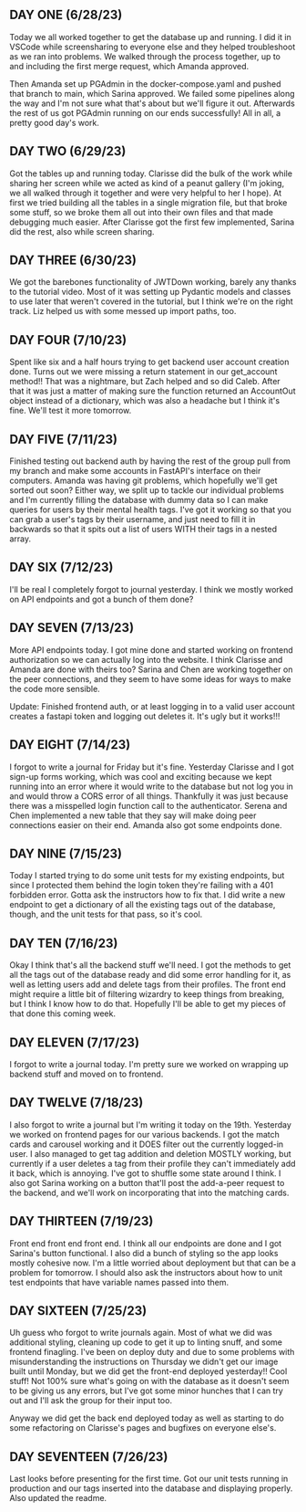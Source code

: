 ## DAY ONE (6/28/23)
Today we all worked together to get the database up and running. I did it in VSCode while screensharing to everyone else and they helped troubleshoot as we ran into problems. We walked through the process together, up to and including the first merge request, which Amanda approved.

Then Amanda set up PGAdmin in the docker-compose.yaml and pushed that branch to main, which Sarina approved. We failed some pipelines along the way and I'm not sure what that's about but we'll figure it out. Afterwards the rest of us got PGAdmin running on our ends successfully! All in all, a pretty good day's work.

## DAY TWO (6/29/23)
Got the tables up and running today. Clarisse did the bulk of the work while sharing her screen while we acted as kind of a peanut gallery (I'm joking, we all walked through it together and were very helpful to her I hope). At first we tried building all the tables in a single migration file, but that broke some stuff, so we broke them all out into their own files and that made debugging much easier. After Clarisse got the first few implemented, Sarina did the rest, also while screen sharing.

## DAY THREE (6/30/23)
We got the barebones functionality of JWTDown working, barely any thanks to the tutorial video. Most of it was setting up Pydantic models and classes to use later that weren't covered in the tutorial, but I think we're on the right track. Liz helped us with some messed up import paths, too.

## DAY FOUR (7/10/23)
Spent like six and a half hours trying to get backend user account creation done. Turns out we were missing a return statement in our get_account method!! That was a nightmare, but Zach helped and so did Caleb. After that it was just a matter of making sure the function returned an AccountOut object instead of a dictionary, which was also a headache but I think it's fine. We'll test it more tomorrow.

## DAY FIVE (7/11/23)
Finished testing out backend auth by having the rest of the group pull from my branch and make some accounts in FastAPI's interface on their computers. Amanda was having git problems, which hopefully we'll get sorted out soon? Either way, we split up to tackle our individual problems and I'm currently filling the database with dummy data so I can make queries for users by their mental health tags. I've got it working so that you can grab a user's tags by their username, and just need to fill it in backwards so that it spits out a list of users WITH their tags in a nested array.

## DAY SIX (7/12/23)
I'll be real I completely forgot to journal yesterday. I think we mostly worked on API endpoints and got a bunch of them done?

## DAY SEVEN (7/13/23)
More API endpoints today. I got mine done and started working on frontend authorization so we can actually log into the website. I think Clarisse and Amanda are done with theirs too? Sarina and Chen are working together on the peer connections, and they seem to have some ideas for ways to make the code more sensible.

Update: Finished frontend auth, or at least logging in to a valid user account creates a fastapi token and logging out deletes it. It's ugly but it works!!!

## DAY EIGHT (7/14/23)
I forgot to write a journal for Friday but it's fine. Yesterday Clarisse and I got sign-up forms working, which was cool and exciting because we kept running into an error where it would write to the database but not log you in and would throw a CORS error of all things. Thankfully it was just because there was a misspelled login function call to the authenticator. Serena and Chen implemented a new table that they say will make doing peer connections easier on their end. Amanda also got some endpoints done.

## DAY NINE (7/15/23)
Today I started trying to do some unit tests for my existing endpoints, but since I protected them behind the login token they're failing with a 401 forbidden error. Gotta ask the instructors how to fix that. I did write a new endpoint to get a dictionary of all the existing tags out of the database, though, and the unit tests for that pass, so it's cool.

## DAY TEN (7/16/23)
Okay I think that's all the backend stuff we'll need. I got the methods to get all the tags out of the database ready and did some error handling for it, as well as letting users add and delete tags from their profiles. The front end might require a little bit of filtering wizardry to keep things from breaking, but I think I know how to do that. Hopefully I'll be able to get my pieces of that done this coming week.

## DAY ELEVEN (7/17/23)
I forgot to write a journal today. I'm pretty sure we worked on wrapping up backend stuff and moved on to frontend.

## DAY TWELVE (7/18/23)
I also forgot to write a journal but I'm writing it today on the 19th. Yesterday we worked on frontend pages for our various backends. I got the match cards and carousel working and it DOES filter out the currently logged-in user. I also managed to get tag addition and deletion MOSTLY working, but currently if a user deletes a tag from their profile they can't immediately add it back, which is annoying. I've got to shuffle some state around I think. I also got Sarina working on a button that'll post the add-a-peer request to the backend, and we'll work on incorporating that into the matching cards.

## DAY THIRTEEN (7/19/23)
Front end front end front end. I think all our endpoints are done and I got Sarina's button functional. I also did a bunch of styling so the app looks mostly cohesive now. I'm a little worried about deployment but that can be a problem for tomorrow. I should also ask the instructors about how to unit test endpoints that have variable names passed into them.

## DAY SIXTEEN (7/25/23)
Uh guess who forgot to write journals again. Most of what we did was additional styling, cleaning up code to get it up to linting snuff, and some frontend finagling. I've been on deploy duty and due to some problems with misunderstanding the instructions on Thursday we didn't get our image built until Monday, but we did get the front-end deployed yesterday!! Cool stuff! Not 100% sure what's going on with the database as it doesn't seem to be giving us any errors, but I've got some minor hunches that I can try out and I'll ask the group for their input too.

Anyway we did get the back end deployed today as well as starting to do some refactoring on Clarisse's pages and bugfixes on everyone else's.

## DAY SEVENTEEN (7/26/23)
Last looks before presenting for the first time. Got our unit tests running in production and our tags inserted into the database and displaying properly. Also updated the readme.
